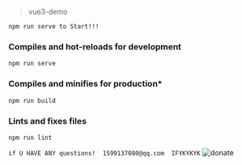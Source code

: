 > vue3-demo
```
npm run serve to Start!!!
```

### Compiles and hot-reloads for development
```
npm run serve
```

### Compiles and minifies for production*
```
npm run build
```

### Lints and fixes files
```
npm run lint
```

`
if U HAVE ANY questions! 
1599137080@qq.com 
IFYKYKYK
`
![donate]("http://github.com/googidaddy/vue3-demo/tree/main/image/donate.jpg")